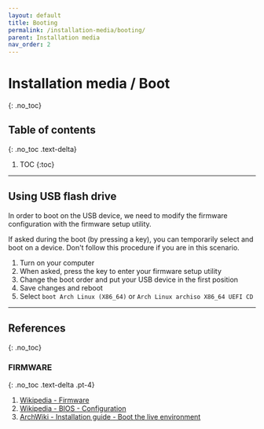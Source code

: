 ```yaml
---
layout: default
title: Booting
permalink: /installation-media/booting/
parent: Installation media
nav_order: 2
---
```


# Installation media / Boot
{: .no_toc}

## Table of contents
{: .no_toc .text-delta}

1. TOC
{:toc}

---

## Using USB flash drive

In order to boot on the USB device, we need to modify the firmware configuration with the firmware setup utility.

If asked during the boot (by pressing a key), you can temporarily select and boot on a device. Don't follow this procedure if you are in this scenario.

1. Turn on your computer
1. When asked, press the key to enter your firmware setup utility
1. Change the boot order and put your USB device in the first position
1. Save changes and reboot
1. Select `boot Arch Linux (X86_64)` or `Arch Linux archiso X86_64 UEFI CD`

---

## References
{: .no_toc}

### FIRMWARE
{: .no_toc .text-delta .pt-4}

1. [Wikipedia - Firmware](https://en.wikipedia.org/wiki/Firmware)
1. [Wikipedia - BIOS - Configuration](https://en.wikipedia.org/wiki/BIOS#Configuration)
1. [ArchWiki - Installation guide - Boot the live environment](https://wiki.archlinux.org/index.php/Installation_guide#Boot_the_live_environment)
